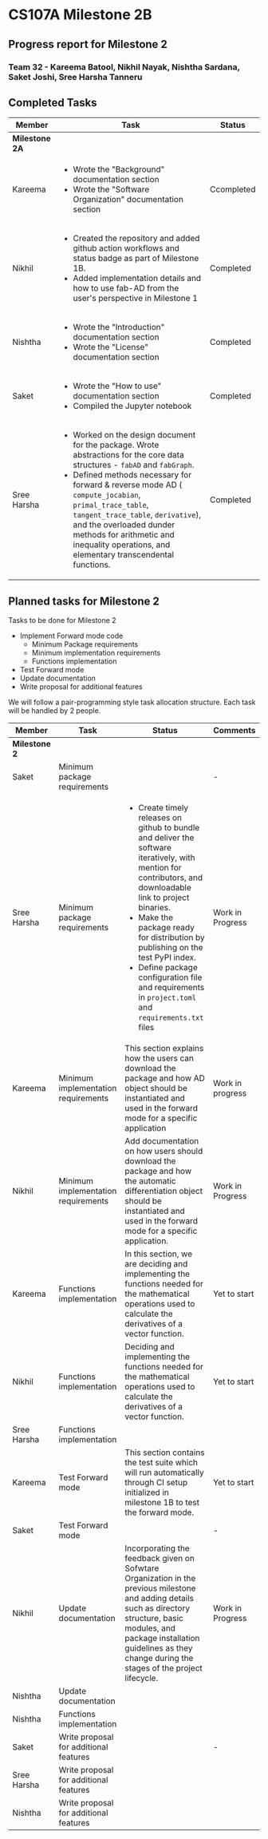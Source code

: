 # CS107A Milestone 2B
## Progress report for Milestone 2
### Team 32 - Kareema Batool, Nikhil Nayak, Nishtha Sardana, Saket Joshi, Sree Harsha Tanneru

## Completed Tasks

| **Member**       | **Task**                                                                                                                                                                                                                      | **Status** |
|------------------|-------------------------------------------------------------------------------------------------------------------------------------------------------------------------------------------------------------------------------|------------|
| **Milestone 2A** |                                                                                                                                                                                                                               |            |
| Kareema          | <ul><li> Wrote the "Background" documentation section </li><li> Wrote the "Software Organization" documentation section</li></ul> | Ccompleted          |
| Nikhil           | <ul><li> Created the repository and added github action workflows and status badge as part of Milestone 1B. </li><li> Added implementation details and how to use fab-AD from the user's perspective in Milestone 1</li></ul> | Completed  |
| Nishtha          | <ul><li> Wrote the "Introduction" documentation section </li><li> Wrote the "License" documentation section </li></ul>                                                                                                                                                                                                                              | Completed  |
| Saket            | <ul><li> Wrote the "How to use" documentation section </li><li> Compiled the Jupyter notebook </li></ul>                                                                                                                      | Completed  |
| Sree Harsha      |    <ul><li> Worked on the design document for the package. Wrote abstractions for the core data structures - `fabAD` and `fabGraph`. </li><li> Defined methods necessary for forward & reverse mode AD (`​​compute_jocabian`, `primal_trace_table`, `tangent_trace_table`, `derivative`), and the overloaded dunder methods for arithmetic and inequality operations, and elementary transcendental functions. </li></ul>                                                                                                                                                                                                                             | Completed |

## Planned tasks for Milestone 2

Tasks to be done for Milestone 2
* Implement Forward mode code
  * Minimum Package requirements
  * Minimum implementation requirements
  * Functions implementation
* Test Forward mode
* Update documentation
* Write proposal for additional features

We will follow a pair-programming style task allocation structure. Each task will be handled by 2 people.

| **Member**      | **Task**         | **Status**                                                                                                                                                                                                                                      | **Comments**     |
|-----------------|------------------|-------------------------------------------------------------------------------------------------------------------------------------------------------------------------------------------------------------------------------------------------|------------------|
| **Milestone 2** |                  |                                                                                                                                                                                                                                                 |                  |
| Saket           | Minimum package requirements |                                                                                                                                                                                                                                                 | -                |
| Sree Harsha     | Minimum package requirements                |  <ul><li> Create timely releases on github to bundle and deliver the software iteratively, with mention for contributors, and downloadable link to project binaries. </li><li> Make the package ready for distribution by publishing on the test PyPI index. </li><li> Define package configuration file and requirements in `project.toml` and `requirements.txt` files </li></ul> |          Work in Progress        |
| Kareema         | Minimum implementation requirements                | This section explains how the users can download the package and how AD object should be instantiated and used in the forward mode for a specific application                                                       | Work in progress                |
| Nikhil          | Minimum implementation requirements                | Add documentation on how users should download the package and how the automatic differentiation object should be instantiated and used in the forward mode for a specific application.                                                                                                                                                                                                                                                | Work in Progress |
| Kareema         | Functions implementation                | In this section, we are deciding and implementing the functions needed for the mathematical operations used to calculate the derivatives of a vector function.                                                                                                                                                                                                                                                |   Yet to start               | 
| Nikhil          | Functions implementation                | Deciding and implementing the functions needed for the mathematical operations used to calculate the derivatives of a vector function.                                                                                                          | Yet to start     |
| Sree Harsha     | Functions implementation                |                                                                                                                                                                                                                                                 |                  |
| Kareema         | Test Forward mode                | This section contains the test suite which will run automatically through CI setup initialized in milestone 1B to test the forward mode.                                                                                                                                                                                                                                               | Yet to start               |
| Saket           | Test Forward mode |                                                                                                                                                                                                                                                 | -                |
| Nikhil          | Update documentation                | Incorporating the feedback given on Sofwtare Organization in the previous milestone and adding details such as directory structure, basic modules, and package installation guidelines as they change during the stages of the project lifecycle. | Work in Progress |
| Nishtha         | Update documentation                |                                                                                                                                                                                                                                                 |                  |
| Nishtha         | Functions implementation                |                                                                                                                                                                                                                                                 |                  |
| Saket           | Write proposal for additional features |                                                                                                                                                                                                                                                 | -                |
| Sree Harsha     | Write proposal for additional features                |                                                                                                                                                                                                                                                 |                  |
| Nishtha    | Write proposal for additional features                |                                                                                                                                                                                                                                                 |                  |

